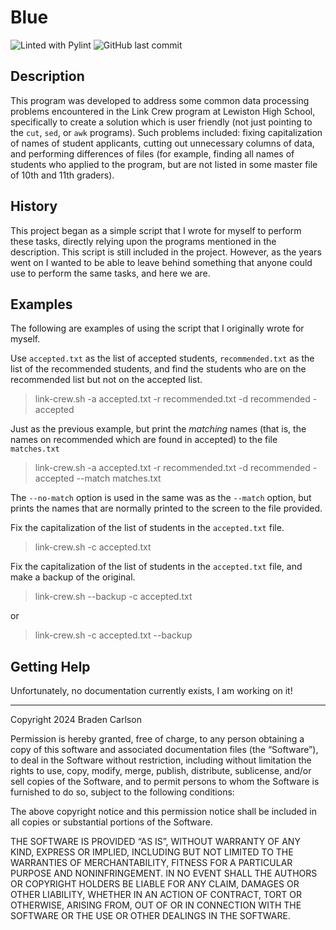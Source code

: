# Blue

<span style="nowrap">
<img alt="Linted with Pylint" src="https://img.shields.io/badge/pylint-9.69-blue">
<img alt="GitHub last commit" src="https://img.shields.io/github/last-commit/bradencarlson/blue"
</span>

## Description

This program was developed to address some common data processing problems
encountered in the Link Crew program at Lewiston High School, specifically to
create a solution which is user friendly (not just pointing to the `cut`,
`sed`, or `awk` programs). Such problems included: fixing capitalization of names 
of student applicants, cutting out unnecessary columns of data, and performing
differences of files (for example, finding all names of students who applied to the
program, but are not listed in some master file of 10th and 11th graders).

## History

This project began as a simple script that I wrote for myself to perform these
tasks, directly relying upon the programs mentioned in the description. This
script is still included in the project.  However, as the years went on I wanted
to be able to leave behind something that anyone could use to perform the same
tasks, and here we are. 

## Examples

The following are examples of using the script that I originally wrote for
myself.

Use `accepted.txt` as the list of accepted students, `recommended.txt` as the 
list of the recommended students, and find the students who are on the 
recommended list but not on the accepted list. 

> link-crew.sh -a accepted.txt -r recommended.txt -d recommended - accepted

Just as the previous example, but print the *matching* names (that is, the names 
on recommended which are found in accepted) to the file `matches.txt`

> link-crew.sh -a accepted.txt -r recommended.txt -d recommended - accepted --match matches.txt

The `--no-match` option is used in the same was as the `--match` option, but prints the 
names that are normally printed to the screen to the file provided. 

Fix the capitalization of the list of students in the `accepted.txt` file. 

> link-crew.sh -c accepted.txt

Fix the capitalization of the list of students in the `accepted.txt` file, and make 
a backup of the original.

> link-crew.sh --backup -c accepted.txt

or

> link-crew.sh -c accepted.txt --backup

## Getting Help

Unfortunately, no documentation currently exists, I am working on it!

----------------------------------------

Copyright 2024 Braden Carlson

Permission is hereby granted, free of charge, to any person obtaining 
a copy of this software and associated documentation files (the 
“Software”), to deal in the Software without restriction, including 
without limitation the rights to use, copy, modify, merge, publish,
distribute, sublicense, and/or sell copies of the Software, 
and to permit persons to whom the Software is furnished to do 
so, subject to the following conditions:

The above copyright notice and this permission notice shall be 
included in all copies or substantial portions of the Software.

THE SOFTWARE IS PROVIDED “AS IS”, WITHOUT WARRANTY OF ANY KIND,
EXPRESS OR IMPLIED, INCLUDING BUT NOT LIMITED TO THE WARRANTIES 
OF MERCHANTABILITY, FITNESS FOR A PARTICULAR PURPOSE AND NONINFRINGEMENT.
IN NO EVENT SHALL THE AUTHORS OR COPYRIGHT HOLDERS BE LIABLE 
FOR ANY CLAIM, DAMAGES OR OTHER LIABILITY, WHETHER IN AN ACTION 
OF CONTRACT, TORT OR OTHERWISE, ARISING FROM, OUT OF OR IN CONNECTION 
WITH THE SOFTWARE OR THE USE OR OTHER DEALINGS IN THE SOFTWARE.
